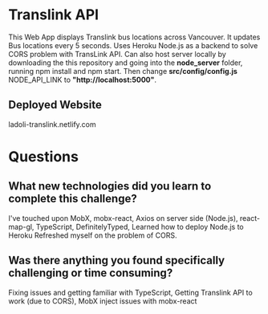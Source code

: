 # Translink API

This Web App displays Translink bus locations across Vancouver. It updates Bus locations every 5 seconds. Uses Heroku Node.js as a backend to solve CORS problem with TransLink API. Can also host server locally by downloading the this repository and going into the **node_server** folder, running npm install and npm start. Then change **src/config/config.js** NODE_API_LINK to **"http://localhost:5000"**.

## Deployed Website
ladoli-translink.netlify.com



# Questions
## What new technologies did you learn to complete this challenge?
I've touched upon MobX, mobx-react, Axios on server side (Node.js), react-map-gl, TypeScript, DefinitelyTyped, Learned how to deploy Node.js to Heroku
Refreshed myself on the problem of CORS.

## Was there anything you found specifically challenging or time consuming?
Fixing issues and getting familiar with TypeScript, Getting Translink API to work (due to CORS), MobX inject issues with mobx-react
